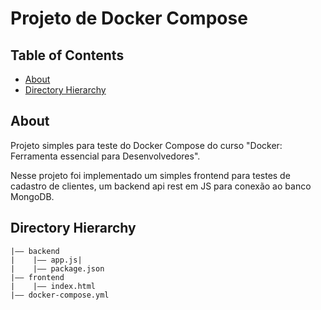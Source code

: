 # Projeto de Docker Compose

## Table of Contents

- [About](#about)
- [Directory Hierarchy](#directory)

## About <a name = "about"></a>

Projeto simples para teste do Docker Compose do curso "Docker: Ferramenta essencial para Desenvolvedores".

Nesse projeto foi implementado um simples frontend para testes de cadastro de clientes, um backend api rest em JS para conexão ao banco MongoDB.

## Directory Hierarchy <a name = "directory"></a>
```
|—— backend
|    |—— app.js|   
|    |—— package.json
|—— frontend
|    |—— index.html
|—— docker-compose.yml